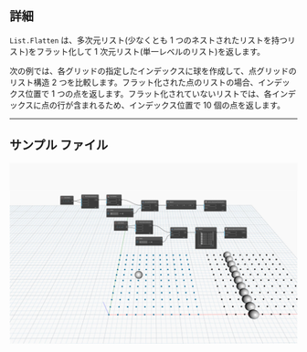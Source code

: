 ## 詳細
`List.Flatten` は、多次元リスト(少なくとも 1 つのネストされたリストを持つリスト)をフラット化して 1 次元リスト(単一レベルのリスト)を返します。

次の例では、各グリッドの指定したインデックスに球を作成して、点グリッドのリスト構造 2 つを比較します。フラット化された点のリストの場合、インデックス位置で 1 つの点を返します。フラット化されていないリストでは、各インデックスに点の行が含まれるため、インデックス位置で 10 個の点を返します。
___
## サンプル ファイル

![List.Flatten](./DSCore.List.Flatten_img.jpg)
